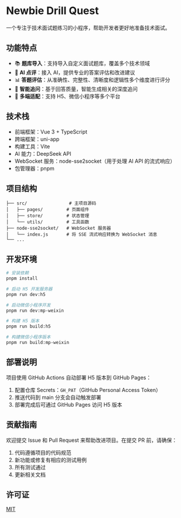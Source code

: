 # Newbie Drill Quest

一个专注于技术面试题练习的小程序，帮助开发者更好地准备技术面试。

## 功能特点

- 📚 **题库导入**：支持导入自定义面试题库，覆盖多个技术领域
- 🤖 **AI 点评**：接入 AI，提供专业的答案评估和改进建议
- 📊 **答题评估**：从准确性、完整性、清晰度和逻辑性多个维度进行评分
- 🎯 **智能追问**：基于回答质量，智能生成相关的深度追问
- 📱 **多端适配**：支持 H5、微信小程序等多个平台

## 技术栈

- 前端框架：Vue 3 + TypeScript
- 跨端框架：uni-app
- 构建工具：Vite
- AI 能力：DeepSeek API
- WebSocket 服务：node-sse2socket（用于处理 AI API 的流式响应）
- 包管理器：pnpm

## 项目结构

```
├── src/                # 主项目源码
│   ├── pages/         # 页面组件
│   ├── store/         # 状态管理
│   └── utils/         # 工具函数
├── node-sse2socket/   # WebSocket 服务器
│   └── index.js       # 将 SSE 流式响应转换为 WebSocket 消息
└── ...
```

## 开发环境

```bash
# 安装依赖
pnpm install

# 启动 H5 开发服务器
pnpm run dev:h5

# 启动微信小程序开发
pnpm run dev:mp-weixin

# 构建 H5 版本
pnpm run build:h5

# 构建微信小程序版本
pnpm run build:mp-weixin
```

## 部署说明

项目使用 GitHub Actions 自动部署 H5 版本到 GitHub Pages：

1. 配置仓库 Secrets：`GH_PAT`（GitHub Personal Access Token）
2. 推送代码到 main 分支会自动触发部署
3. 部署完成后可通过 GitHub Pages 访问 H5 版本

## 贡献指南

欢迎提交 Issue 和 Pull Request 来帮助改进项目。在提交 PR 前，请确保：

1. 代码遵循项目的代码规范
2. 新功能或修复有相应的测试用例
3. 所有测试通过
4. 更新相关文档

## 许可证

[MIT](LICENSE)